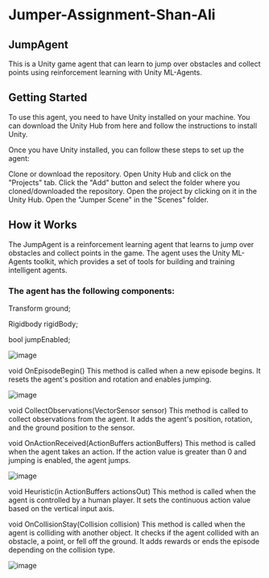 # Jumper-Assignment-Shan-Ali

## JumpAgent
This is a Unity game agent that can learn to jump over obstacles and collect points using reinforcement learning with Unity ML-Agents.

## Getting Started
To use this agent, you need to have Unity installed on your machine. You can download the Unity Hub from here and follow the instructions to install Unity.

Once you have Unity installed, you can follow these steps to set up the agent:

Clone or download the repository.
Open Unity Hub and click on the "Projects" tab.
Click the "Add" button and select the folder where you cloned/downloaded the repository.
Open the project by clicking on it in the Unity Hub.
Open the "Jumper Scene" in the "Scenes" folder.

## How it Works
The JumpAgent is a reinforcement learning agent that learns to jump over obstacles and collect points in the game. The agent uses the Unity ML-Agents toolkit, which provides a set of tools for building and training intelligent agents.

### The agent has the following components:

Transform ground;

Rigidbody rigidBody;

bool jumpEnabled;

![image](https://user-images.githubusercontent.com/60844044/235786322-90ff7e65-f0dd-4745-99b5-df9b2bd841a6.png)


void OnEpisodeBegin()
This method is called when a new episode begins. It resets the agent's position and rotation and enables jumping.

![image](https://user-images.githubusercontent.com/60844044/235786700-ec04a5d3-c627-4912-a042-1114bd9fea1e.png)


void CollectObservations(VectorSensor sensor)
This method is called to collect observations from the agent. It adds the agent's position, rotation, and the ground position to the sensor.

void OnActionReceived(ActionBuffers actionBuffers)
This method is called when the agent takes an action. If the action value is greater than 0 and jumping is enabled, the agent jumps.

![image](https://user-images.githubusercontent.com/60844044/235786770-fdc1d89a-5894-4c01-b223-5cbac7bfbaef.png)


void Heuristic(in ActionBuffers actionsOut)
This method is called when the agent is controlled by a human player. It sets the continuous action value based on the vertical input axis.

void OnCollisionStay(Collision collision)
This method is called when the agent is colliding with another object. It checks if the agent collided with an obstacle, a point, or fell off the ground. It adds rewards or ends the episode depending on the collision type.

![image](https://user-images.githubusercontent.com/60844044/235786958-08539242-ceef-4481-a28a-ece433ca2a74.png)
